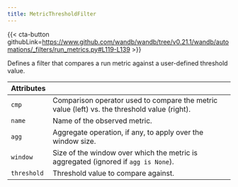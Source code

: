 ```yaml
---
title: MetricThresholdFilter
---
```


{{< cta-button githubLink=https://www.github.com/wandb/wandb/tree/v0.21.1/wandb/automations/_filters/run_metrics.py#L119-L139 >}}

Defines a filter that compares a run metric against a user-defined threshold value.

| Attributes |  |
| :--- | :--- |
|  `cmp` |  Comparison operator used to compare the metric value (left) vs. the threshold value (right). |
|  `name` |  Name of the observed metric. |
|  `agg` |  Aggregate operation, if any, to apply over the window size. |
|  `window` |  Size of the window over which the metric is aggregated (ignored if `agg is None`). |
|  `threshold` |  Threshold value to compare against. |
